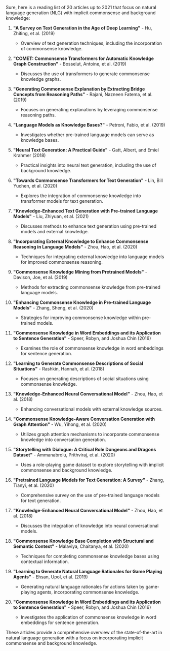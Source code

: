 Sure, here is a reading list of 20 articles up to 2021 that focus on natural language generation (NLG) with implicit commonsense and background knowledge:

1. **"A Survey on Text Generation in the Age of Deep Learning"** - Hu, Zhiting, et al. (2019)
   - Overview of text generation techniques, including the incorporation of commonsense knowledge.

2. **"COMET: Commonsense Transformers for Automatic Knowledge Graph Construction"** - Bosselut, Antoine, et al. (2019)
   - Discusses the use of transformers to generate commonsense knowledge graphs.

3. **"Generating Commonsense Explanation by Extracting Bridge Concepts from Reasoning Paths"** - Rajani, Nazneen Fatema, et al. (2019)
   - Focuses on generating explanations by leveraging commonsense reasoning paths.

4. **"Language Models as Knowledge Bases?"** - Petroni, Fabio, et al. (2019)
   - Investigates whether pre-trained language models can serve as knowledge bases.

5. **"Neural Text Generation: A Practical Guide"** - Gatt, Albert, and Emiel Krahmer (2018)
   - Practical insights into neural text generation, including the use of background knowledge.

6. **"Towards Commonsense Transformers for Text Generation"** - Lin, Bill Yuchen, et al. (2020)
   - Explores the integration of commonsense knowledge into transformer models for text generation.

7. **"Knowledge-Enhanced Text Generation with Pre-trained Language Models"** - Liu, Zhiyuan, et al. (2021)
   - Discusses methods to enhance text generation using pre-trained models and external knowledge.

8. **"Incorporating External Knowledge to Enhance Commonsense Reasoning in Language Models"** - Zhou, Hao, et al. (2020)
   - Techniques for integrating external knowledge into language models for improved commonsense reasoning.

9. **"Commonsense Knowledge Mining from Pretrained Models"** - Davison, Joe, et al. (2019)
   - Methods for extracting commonsense knowledge from pre-trained language models.

10. **"Enhancing Commonsense Knowledge in Pre-trained Language Models"** - Zhang, Sheng, et al. (2020)
    - Strategies for improving commonsense knowledge within pre-trained models.

11. **"Commonsense Knowledge in Word Embeddings and its Application to Sentence Generation"** - Speer, Robyn, and Joshua Chin (2016)
    - Examines the role of commonsense knowledge in word embeddings for sentence generation.

12. **"Learning to Generate Commonsense Descriptions of Social Situations"** - Rashkin, Hannah, et al. (2018)
    - Focuses on generating descriptions of social situations using commonsense knowledge.

13. **"Knowledge-Enhanced Neural Conversational Model"** - Zhou, Hao, et al. (2018)
    - Enhancing conversational models with external knowledge sources.

14. **"Commonsense Knowledge-Aware Conversation Generation with Graph Attention"** - Wu, Yihong, et al. (2020)
    - Utilizes graph attention mechanisms to incorporate commonsense knowledge into conversation generation.

15. **"Storytelling with Dialogue: A Critical Role Dungeons and Dragons Dataset"** - Ammanabrolu, Prithviraj, et al. (2020)
    - Uses a role-playing game dataset to explore storytelling with implicit commonsense and background knowledge.

16. **"Pretrained Language Models for Text Generation: A Survey"** - Zhang, Tianyi, et al. (2020)
    - Comprehensive survey on the use of pre-trained language models for text generation.

17. **"Knowledge-Enhanced Neural Conversational Model"** - Zhou, Hao, et al. (2018)
    - Discusses the integration of knowledge into neural conversational models.

18. **"Commonsense Knowledge Base Completion with Structural and Semantic Context"** - Malaviya, Chaitanya, et al. (2020)
    - Techniques for completing commonsense knowledge bases using contextual information.

19. **"Learning to Generate Natural Language Rationales for Game Playing Agents"** - Ehsan, Upol, et al. (2019)
    - Generating natural language rationales for actions taken by game-playing agents, incorporating commonsense knowledge.

20. **"Commonsense Knowledge in Word Embeddings and its Application to Sentence Generation"** - Speer, Robyn, and Joshua Chin (2016)
    - Investigates the application of commonsense knowledge in word embeddings for sentence generation.

These articles provide a comprehensive overview of the state-of-the-art in natural language generation with a focus on incorporating implicit commonsense and background knowledge.